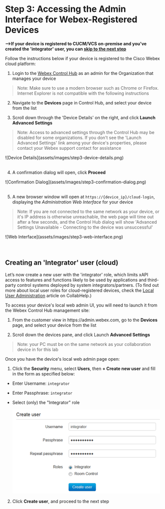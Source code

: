 # Step 3: Accessing the Admin Interface for Webex-Registered Devices

**-->If your device is registered to CUCM/VCS on-premise and you've created the 'integrator' user, you can [skip to the next step](https://developer.cisco.com/learning/lab/collab-xapi-intro/step/4)**

Follow the instructions below if your device is registered to the Cisco Webex cloud platform:

1. Login to the [Webex Control Hub](https://admin.webex.com) as an admin for the Organization that manages your device
  > Note: Make sure to use a modern browser such as Chrome or Firefox. Internet Explorer is not compatible with the following instructions

2. Navigate to the **Devices** page in Control Hub, and select your device from the list

3. Scroll down through the 'Device Details' on the right, and click  **Launch Advanced Settings**
  >Note: Access to advanced settings through the Control Hub may be disabled for some organizations. If you don't see the 'Launch Advanced Settings' link among your device's properties, please contact your Webex support contact for assistance  

  <div align="left">![Device Details](assets/images/step3-device-details.png)</div><br/>

4. A confirmation dialog will open, click **Proceed**
<div align="left">![Confirmation Dialog](assets/images/step3-confirmation-dialog.png)</div><br/>

5. A new browser window will open at `https://{device_ip}/cloud-login`, displaying the _Administration Web Interface_ for your device
  >Note: If you are not connected to the same network as your device, or it's IP address is otherwise unreachable, the web page will time out after a few seconds, and the Control Hub dialog will show 'Advanced Settings Unavailable - Connecting to the device was unsuccessful'  

  <div align="left">![Web Interface](assets/images/step3-web-interface.png)</div><br/><br/>

## Creating an 'Integrator' user (cloud)

Let’s now create a new user with the 'integrator' role, which limits xAPI access to features and functions likely to be used by applications and third-party control systems deployed by system integrators/partners.  (To find out more about local user roles for cloud-registered devices, check the [Local User Administration](https://collaborationhelp.cisco.com/article/en-us/DOC-17938) article on CollabHelp.)

To access your device's local web admin UI, you will need to launch it from the Webex Control Hub management site:

1. From the customer view in https:/​/​admin.webex.com, go to the **Devices** page, and select your device from the list

1. Scroll down the devices pane, and click Launch **Advanced Settings**

>Note: your PC must be on the same network as your collaboration device in for this lab

Once you have the device's local web admin page open:

1. Click the **Security** menu, select **Users**, then **+ Create new user** and fill in the form as specified below:

  - Enter Username: `integrator`
  - Enter Passphrase: `integrator`
  - Select (only) the "Integrator" role

    ![New user](assets/images/step3-integrator-user.png)

2. Click **Create user**, and proceed to the next step
